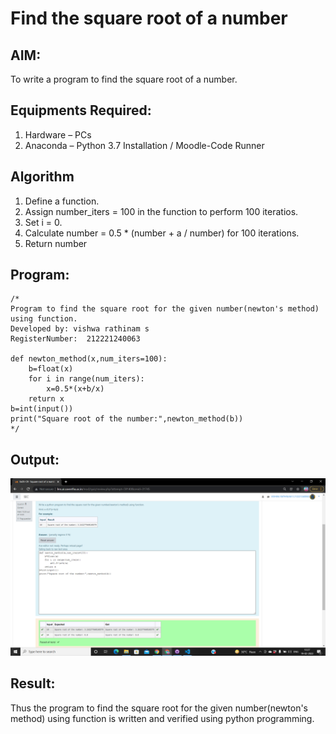 # Find the square root of a number

## AIM:
To write a program to find the square root of a number.

## Equipments Required:
1. Hardware – PCs
2. Anaconda – Python 3.7 Installation / Moodle-Code Runner

## Algorithm
1. Define a function.
2. Assign number_iters = 100 in the function to perform 100 iteratios.
3. Set i = 0.
4. Calculate  number = 0.5 * (number + a / number) for 100 iterations.
5. Return number

## Program:
```
/*
Program to find the square root for the given number(newton's method) using function.
Developed by: vishwa rathinam s
RegisterNumber:  212221240063

def newton_method(x,num_iters=100):
    b=float(x) 
    for i in range(num_iters):
        x=0.5*(x+b/x) 
    return x
b=int(input()) 
print("Square root of the number:",newton_method(b))
*/
```

## Output:
![git log](v1.png)


## Result:
Thus the program to find the square root for the given number(newton's method) using function is written and verified using python programming.
